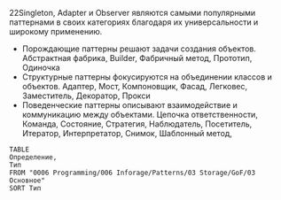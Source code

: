 22Singleton, Adapter и Observer являются самыми популярными паттернами в своих категориях благодаря их универсальности и широкому применению.

- Порождающие паттерны решают задачи создания объектов. 
Абстрактная фабрика, Builder, Фабричный метод, Прототип, Одиночка
- Структурные паттерны фокусируются на объединении классов и объектов. 
Адаптер, Мост, Компоновщик, Фасад, Легковес, Заместитель, Декоратор, Прокси
- Поведенческие паттерны описывают взаимодействие и коммуникацию между объектами. 
Цепочка ответственности, Команда, Состояние, Стратегия, Наблюдатель, Посетитель, Итератор, Интерпретатор, Снимок, Шаблонный метод, 

```dataview
TABLE
Определение,
Тип
FROM "0006 Programming/006 Inforage/Patterns/03 Storage/GoF/03 Основное"
SORT Тип
```